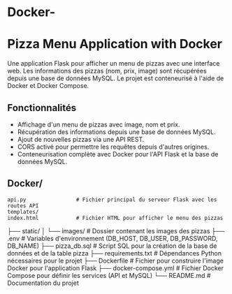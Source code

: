 # Docker-

# Pizza Menu Application with Docker

Une application Flask pour afficher un menu de pizzas avec une interface web. Les informations des pizzas (nom, prix, image) sont récupérées depuis une base de données MySQL. Le projet est conteneurisé à l'aide de Docker et Docker Compose.

## Fonctionnalités

- Affichage d'un menu de pizzas avec image, nom et prix.
- Récupération des informations depuis une base de données MySQL.
- Ajout de nouvelles pizzas via une API REST.
- CORS activé pour permettre les requêtes depuis d'autres origines.
- Conteneurisation complète avec Docker pour l'API Flask et la base de données MySQL.
## Docker/
    api.py                # Fichier principal du serveur Flask avec les routes API
    templates/
    index.html            # Fichier HTML pour afficher le menu des pizzas
├── static/
│   └── images/           # Dossier contenant les images des pizzas
├── .env                  # Variables d'environnement (DB_HOST, DB_USER, DB_PASSWORD, DB_NAME)
├── pizza_db.sql          # Script SQL pour la création de la base de données et de la table pizza
├── requirements.txt      # Dépendances Python nécessaires pour le projet
├── Dockerfile            # Fichier pour construire l'image Docker pour l'application Flask
├── docker-compose.yml    # Fichier Docker Compose pour définir les services (API et MySQL)
└── README.md             # Documentation du projet


